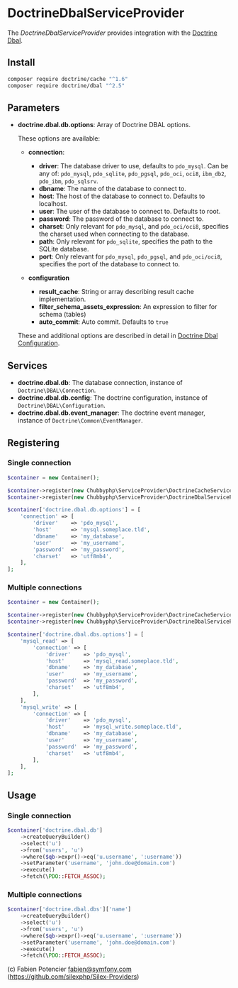 # DoctrineDbalServiceProvider

The *DoctrineDbalServiceProvider* provides integration with the [Doctrine Dbal][1].

## Install

```sh
composer require doctrine/cache "^1.6"
composer require doctrine/dbal "^2.5"
```

## Parameters

* **doctrine.dbal.db.options**: Array of Doctrine DBAL options.

  These options are available:
  
  * **connection**:
  
    * **driver**: The database driver to use, defaults to ``pdo_mysql``.
      Can be any of: ``pdo_mysql``, ``pdo_sqlite``, ``pdo_pgsql``,
      ``pdo_oci``, ``oci8``, ``ibm_db2``, ``pdo_ibm``, ``pdo_sqlsrv``.
    * **dbname**: The name of the database to connect to.
    * **host**: The host of the database to connect to. Defaults to localhost.
    * **user**: The user of the database to connect to. Defaults to root.
    * **password**: The password of the database to connect to.
    * **charset**: Only relevant for ``pdo_mysql``, and ``pdo_oci/oci8``,
      specifies the charset used when connecting to the database.
    * **path**: Only relevant for ``pdo_sqlite``, specifies the path to
      the SQLite database.
    * **port**: Only relevant for ``pdo_mysql``, ``pdo_pgsql``, and ``pdo_oci/oci8``,
      specifies the port of the database to connect to.

  * **configuration**

    * **result_cache**: String or array describing result cache implementation.
    * **filter_schema_assets_expression**: An expression to filter for schema (tables)
    * **auto_commit**: Auto commit. Defaults to `true`

  These and additional options are described in detail in [Doctrine Dbal Configuration][2].

## Services

* **doctrine.dbal.db**: The database connection, instance of ``Doctrine\DBAL\Connection``.
* **doctrine.dbal.db.config**: The doctrine configuration, instance of ``Doctrine\DBAL\Configuration``.
* **doctrine.dbal.db.event_manager**: The doctrine event manager, instance of  ``Doctrine\Common\EventManager``.

## Registering

### Single connection

```php
$container = new Container();

$container->register(new Chubbyphp\ServiceProvider\DoctrineCacheServiceProvider()));
$container->register(new Chubbyphp\ServiceProvider\DoctrineDbalServiceProvider()));

$container['doctrine.dbal.db.options'] = [
    'connection' => [
        'driver'    => 'pdo_mysql',
        'host'      => 'mysql.someplace.tld',
        'dbname'    => 'my_database',
        'user'      => 'my_username',
        'password'  => 'my_password',
        'charset'   => 'utf8mb4',
    ],
];
```

### Multiple connections

```php
$container = new Container();

$container->register(new Chubbyphp\ServiceProvider\DoctrineCacheServiceProvider()));
$container->register(new Chubbyphp\ServiceProvider\DoctrineDbalServiceProvider());

$container['doctrine.dbal.dbs.options'] = [
    'mysql_read' => [
        'connection' => [
            'driver'    => 'pdo_mysql',
            'host'      => 'mysql_read.someplace.tld',
            'dbname'    => 'my_database',
            'user'      => 'my_username',
            'password'  => 'my_password',
            'charset'   => 'utf8mb4',
        ],
    ],
    'mysql_write' => [
        'connection' => [
            'driver'    => 'pdo_mysql',
            'host'      => 'mysql_write.someplace.tld',
            'dbname'    => 'my_database',
            'user'      => 'my_username',
            'password'  => 'my_password',
            'charset'   => 'utf8mb4',
        ],
    ],
];
```

## Usage

### Single connection

```php
$container['doctrine.dbal.db']
    ->createQueryBuilder()
    ->select('u')
    ->from('users', 'u')
    ->where($qb->expr()->eq('u.username', ':username'))
    ->setParameter('username', 'john.doe@domain.com')
    ->execute()
    ->fetch(\PDO::FETCH_ASSOC);
```

### Multiple connections

```php
$container['doctrine.dbal.dbs']['name']
    ->createQueryBuilder()
    ->select('u')
    ->from('users', 'u')
    ->where($qb->expr()->eq('u.username', ':username'))
    ->setParameter('username', 'john.doe@domain.com')
    ->execute()
    ->fetch(\PDO::FETCH_ASSOC);
```

(c) Fabien Potencier <fabien@symfony.com> (https://github.com/silexphp/Silex-Providers)

[1]: https://www.doctrine-project.org/projects/dbal
[2]: https://www.doctrine-project.org/projects/doctrine-dbal/en/latest/reference/configuration.html
